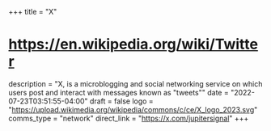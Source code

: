 +++
title = "X"
# https://en.wikipedia.org/wiki/Twitter
description = "X, is a microblogging and social networking service on which users post and interact with messages known as \"tweets\""
date = "2022-07-23T03:51:55-04:00"
draft = false
logo = "https://upload.wikimedia.org/wikipedia/commons/c/ce/X_logo_2023.svg"
comms_type = "network"
direct_link = "https://x.com/jupitersignal"
+++
